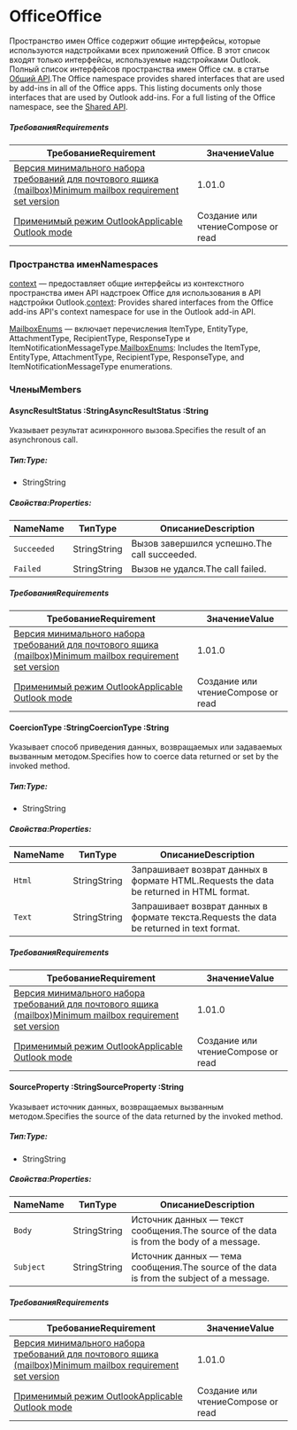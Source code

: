  

# <a name="office"></a><span data-ttu-id="04927-101">Office</span><span class="sxs-lookup"><span data-stu-id="04927-101">Office</span></span>

<span data-ttu-id="04927-p101">Пространство имен Office содержит общие интерфейсы, которые используются надстройками всех приложений Office. В этот список входят только интерфейсы, используемые надстройками Outlook. Полный список интерфейсов пространства имен Office см. в статье [Общий API](/javascript/api/office).</span><span class="sxs-lookup"><span data-stu-id="04927-p101">The Office namespace provides shared interfaces that are used by add-ins in all of the Office apps. This listing documents only those interfaces that are used by Outlook add-ins. For a full listing of the Office namespace, see the [Shared API](/javascript/api/office).</span></span>

##### <a name="requirements"></a><span data-ttu-id="04927-104">Требования</span><span class="sxs-lookup"><span data-stu-id="04927-104">Requirements</span></span>

|<span data-ttu-id="04927-105">Требование</span><span class="sxs-lookup"><span data-stu-id="04927-105">Requirement</span></span>| <span data-ttu-id="04927-106">Значение</span><span class="sxs-lookup"><span data-stu-id="04927-106">Value</span></span>|
|---|---|
|[<span data-ttu-id="04927-107">Версия минимального набора требований для почтового ящика (mailbox)</span><span class="sxs-lookup"><span data-stu-id="04927-107">Minimum mailbox requirement set version</span></span>](/office/dev/add-ins/reference/requirement-sets/outlook-api-requirement-sets)| <span data-ttu-id="04927-108">1.0</span><span class="sxs-lookup"><span data-stu-id="04927-108">1.0</span></span>|
|[<span data-ttu-id="04927-109">Применимый режим Outlook</span><span class="sxs-lookup"><span data-stu-id="04927-109">Applicable Outlook mode</span></span>](https://docs.microsoft.com/outlook/add-ins/#extension-points)| <span data-ttu-id="04927-110">Создание или чтение</span><span class="sxs-lookup"><span data-stu-id="04927-110">Compose or read</span></span>|

### <a name="namespaces"></a><span data-ttu-id="04927-111">Пространства имен</span><span class="sxs-lookup"><span data-stu-id="04927-111">Namespaces</span></span>

<span data-ttu-id="04927-112">[context](office.context.md) — предоставляет общие интерфейсы из контекстного пространства имен API надстроек Office для использования в API надстройки Outlook.</span><span class="sxs-lookup"><span data-stu-id="04927-112">[context](office.context.md): Provides shared interfaces from the Office add-ins API's context namespace for use in the Outlook add-in API.</span></span>

<span data-ttu-id="04927-113">[MailboxEnums](/javascript/api/outlook/office.mailboxenums.attachmenttype) — включает перечисления ItemType, EntityType, AttachmentType, RecipientType, ResponseType и ItemNotificationMessageType.</span><span class="sxs-lookup"><span data-stu-id="04927-113">[MailboxEnums](/javascript/api/outlook/office.mailboxenums.attachmenttype): Includes the ItemType, EntityType, AttachmentType, RecipientType, ResponseType, and ItemNotificationMessageType enumerations.</span></span>

### <a name="members"></a><span data-ttu-id="04927-114">Члены</span><span class="sxs-lookup"><span data-stu-id="04927-114">Members</span></span>

####  <a name="asyncresultstatus-string"></a><span data-ttu-id="04927-115">AsyncResultStatus :String</span><span class="sxs-lookup"><span data-stu-id="04927-115">AsyncResultStatus :String</span></span>

<span data-ttu-id="04927-116">Указывает результат асинхронного вызова.</span><span class="sxs-lookup"><span data-stu-id="04927-116">Specifies the result of an asynchronous call.</span></span>

##### <a name="type"></a><span data-ttu-id="04927-117">Тип:</span><span class="sxs-lookup"><span data-stu-id="04927-117">Type:</span></span>

*   <span data-ttu-id="04927-118">String</span><span class="sxs-lookup"><span data-stu-id="04927-118">String</span></span>

##### <a name="properties"></a><span data-ttu-id="04927-119">Свойства:</span><span class="sxs-lookup"><span data-stu-id="04927-119">Properties:</span></span>

|<span data-ttu-id="04927-120">Name</span><span class="sxs-lookup"><span data-stu-id="04927-120">Name</span></span>| <span data-ttu-id="04927-121">Тип</span><span class="sxs-lookup"><span data-stu-id="04927-121">Type</span></span>| <span data-ttu-id="04927-122">Описание</span><span class="sxs-lookup"><span data-stu-id="04927-122">Description</span></span>|
|---|---|---|
|`Succeeded`| <span data-ttu-id="04927-123">String</span><span class="sxs-lookup"><span data-stu-id="04927-123">String</span></span>|<span data-ttu-id="04927-124">Вызов завершился успешно.</span><span class="sxs-lookup"><span data-stu-id="04927-124">The call succeeded.</span></span>|
|`Failed`| <span data-ttu-id="04927-125">String</span><span class="sxs-lookup"><span data-stu-id="04927-125">String</span></span>|<span data-ttu-id="04927-126">Вызов не удался.</span><span class="sxs-lookup"><span data-stu-id="04927-126">The call failed.</span></span>|

##### <a name="requirements"></a><span data-ttu-id="04927-127">Требования</span><span class="sxs-lookup"><span data-stu-id="04927-127">Requirements</span></span>

|<span data-ttu-id="04927-128">Требование</span><span class="sxs-lookup"><span data-stu-id="04927-128">Requirement</span></span>| <span data-ttu-id="04927-129">Значение</span><span class="sxs-lookup"><span data-stu-id="04927-129">Value</span></span>|
|---|---|
|[<span data-ttu-id="04927-130">Версия минимального набора требований для почтового ящика (mailbox)</span><span class="sxs-lookup"><span data-stu-id="04927-130">Minimum mailbox requirement set version</span></span>](/office/dev/add-ins/reference/requirement-sets/outlook-api-requirement-sets)| <span data-ttu-id="04927-131">1.0</span><span class="sxs-lookup"><span data-stu-id="04927-131">1.0</span></span>|
|[<span data-ttu-id="04927-132">Применимый режим Outlook</span><span class="sxs-lookup"><span data-stu-id="04927-132">Applicable Outlook mode</span></span>](https://docs.microsoft.com/outlook/add-ins/#extension-points)| <span data-ttu-id="04927-133">Создание или чтение</span><span class="sxs-lookup"><span data-stu-id="04927-133">Compose or read</span></span>|
####  <a name="coerciontype-string"></a><span data-ttu-id="04927-134">CoercionType :String</span><span class="sxs-lookup"><span data-stu-id="04927-134">CoercionType :String</span></span>

<span data-ttu-id="04927-135">Указывает способ приведения данных, возвращаемых или задаваемых вызванным методом.</span><span class="sxs-lookup"><span data-stu-id="04927-135">Specifies how to coerce data returned or set by the invoked method.</span></span>

##### <a name="type"></a><span data-ttu-id="04927-136">Тип:</span><span class="sxs-lookup"><span data-stu-id="04927-136">Type:</span></span>

*   <span data-ttu-id="04927-137">String</span><span class="sxs-lookup"><span data-stu-id="04927-137">String</span></span>

##### <a name="properties"></a><span data-ttu-id="04927-138">Свойства:</span><span class="sxs-lookup"><span data-stu-id="04927-138">Properties:</span></span>

|<span data-ttu-id="04927-139">Name</span><span class="sxs-lookup"><span data-stu-id="04927-139">Name</span></span>| <span data-ttu-id="04927-140">Тип</span><span class="sxs-lookup"><span data-stu-id="04927-140">Type</span></span>| <span data-ttu-id="04927-141">Описание</span><span class="sxs-lookup"><span data-stu-id="04927-141">Description</span></span>|
|---|---|---|
|`Html`| <span data-ttu-id="04927-142">String</span><span class="sxs-lookup"><span data-stu-id="04927-142">String</span></span>|<span data-ttu-id="04927-143">Запрашивает возврат данных в формате HTML.</span><span class="sxs-lookup"><span data-stu-id="04927-143">Requests the data be returned in HTML format.</span></span>|
|`Text`| <span data-ttu-id="04927-144">String</span><span class="sxs-lookup"><span data-stu-id="04927-144">String</span></span>|<span data-ttu-id="04927-145">Запрашивает возврат данных в формате текста.</span><span class="sxs-lookup"><span data-stu-id="04927-145">Requests the data be returned in text format.</span></span>|

##### <a name="requirements"></a><span data-ttu-id="04927-146">Требования</span><span class="sxs-lookup"><span data-stu-id="04927-146">Requirements</span></span>

|<span data-ttu-id="04927-147">Требование</span><span class="sxs-lookup"><span data-stu-id="04927-147">Requirement</span></span>| <span data-ttu-id="04927-148">Значение</span><span class="sxs-lookup"><span data-stu-id="04927-148">Value</span></span>|
|---|---|
|[<span data-ttu-id="04927-149">Версия минимального набора требований для почтового ящика (mailbox)</span><span class="sxs-lookup"><span data-stu-id="04927-149">Minimum mailbox requirement set version</span></span>](/office/dev/add-ins/reference/requirement-sets/outlook-api-requirement-sets)| <span data-ttu-id="04927-150">1.0</span><span class="sxs-lookup"><span data-stu-id="04927-150">1.0</span></span>|
|[<span data-ttu-id="04927-151">Применимый режим Outlook</span><span class="sxs-lookup"><span data-stu-id="04927-151">Applicable Outlook mode</span></span>](https://docs.microsoft.com/outlook/add-ins/#extension-points)| <span data-ttu-id="04927-152">Создание или чтение</span><span class="sxs-lookup"><span data-stu-id="04927-152">Compose or read</span></span>|
####  <a name="sourceproperty-string"></a><span data-ttu-id="04927-153">SourceProperty :String</span><span class="sxs-lookup"><span data-stu-id="04927-153">SourceProperty :String</span></span>

<span data-ttu-id="04927-154">Указывает источник данных, возвращаемых вызванным методом.</span><span class="sxs-lookup"><span data-stu-id="04927-154">Specifies the source of the data returned by the invoked method.</span></span>

##### <a name="type"></a><span data-ttu-id="04927-155">Тип:</span><span class="sxs-lookup"><span data-stu-id="04927-155">Type:</span></span>

*   <span data-ttu-id="04927-156">String</span><span class="sxs-lookup"><span data-stu-id="04927-156">String</span></span>

##### <a name="properties"></a><span data-ttu-id="04927-157">Свойства:</span><span class="sxs-lookup"><span data-stu-id="04927-157">Properties:</span></span>

|<span data-ttu-id="04927-158">Name</span><span class="sxs-lookup"><span data-stu-id="04927-158">Name</span></span>| <span data-ttu-id="04927-159">Тип</span><span class="sxs-lookup"><span data-stu-id="04927-159">Type</span></span>| <span data-ttu-id="04927-160">Описание</span><span class="sxs-lookup"><span data-stu-id="04927-160">Description</span></span>|
|---|---|---|
|`Body`| <span data-ttu-id="04927-161">String</span><span class="sxs-lookup"><span data-stu-id="04927-161">String</span></span>|<span data-ttu-id="04927-162">Источник данных — текст сообщения.</span><span class="sxs-lookup"><span data-stu-id="04927-162">The source of the data is from the body of a message.</span></span>|
|`Subject`| <span data-ttu-id="04927-163">String</span><span class="sxs-lookup"><span data-stu-id="04927-163">String</span></span>|<span data-ttu-id="04927-164">Источник данных — тема сообщения.</span><span class="sxs-lookup"><span data-stu-id="04927-164">The source of the data is from the subject of a message.</span></span>|

##### <a name="requirements"></a><span data-ttu-id="04927-165">Требования</span><span class="sxs-lookup"><span data-stu-id="04927-165">Requirements</span></span>

|<span data-ttu-id="04927-166">Требование</span><span class="sxs-lookup"><span data-stu-id="04927-166">Requirement</span></span>| <span data-ttu-id="04927-167">Значение</span><span class="sxs-lookup"><span data-stu-id="04927-167">Value</span></span>|
|---|---|
|[<span data-ttu-id="04927-168">Версия минимального набора требований для почтового ящика (mailbox)</span><span class="sxs-lookup"><span data-stu-id="04927-168">Minimum mailbox requirement set version</span></span>](/office/dev/add-ins/reference/requirement-sets/outlook-api-requirement-sets)| <span data-ttu-id="04927-169">1.0</span><span class="sxs-lookup"><span data-stu-id="04927-169">1.0</span></span>|
|[<span data-ttu-id="04927-170">Применимый режим Outlook</span><span class="sxs-lookup"><span data-stu-id="04927-170">Applicable Outlook mode</span></span>](https://docs.microsoft.com/outlook/add-ins/#extension-points)| <span data-ttu-id="04927-171">Создание или чтение</span><span class="sxs-lookup"><span data-stu-id="04927-171">Compose or read</span></span>|